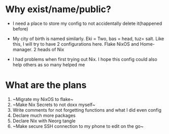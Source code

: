 # Why exist/name/public?
- I need a place to store my config to not accidentally delete it(happened before)

- My city of birth is named similarly. Eki = Two, bas = head, tuz= salt. Like this, I will try to have 2 configurations here. Flake NixOS and Home-manager. 2 heads of Nix

- I had problems when first trying out Nix. I hope this config could also help others as so many helped me

# What are the plans
1. ~Migrate my NixOS to flake~
2. ~Make Nix Secrets to not doxx myself~
3. Write comments for not forgetting functions and what I did even config
4. Declare much more packages
5. Declare Nix with Neorg tangle
6. ~Make secure SSH connection to my phone to edit on the go~
